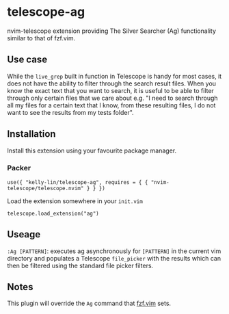 # telescope-ag

nvim-telescope extension providing The Silver Searcher (Ag) functionality 
similar to that of fzf.vim.

## Use case

While the `live_grep` built in function in Telescope is handy for most cases,
it does not have the ability to filter through the search result files. When you
know the exact text that you want to search, it is useful to be able to filter
through only certain files that we care about e.g. "I need to search through all
my files for a certain text that I know, from these resulting files, I do not
want to see the results from my tests folder".

## Installation

Install this extension using your favourite package manager.

### Packer

`use({ "kelly-lin/telescope-ag", requires = { { "nvim-telescope/telescope.nvim" } } })`

Load the extension somewhere in your `init.vim`

`telescope.load_extension("ag")`

## Useage

`:Ag [PATTERN]`: executes ag asynchronously for `[PATTERN]` in the current vim
directory and populates a Telescope `file_picker` with the results which can
then be filtered using the standard file picker filters.

## Notes

This plugin will override the `Ag` command that [fzf.vim](https://github.com/junegunn/fzf.vim)
sets.
